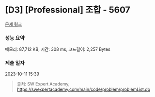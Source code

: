 # [D3] [Professional] 조합 - 5607 

[문제 링크](https://swexpertacademy.com/main/code/problem/problemDetail.do?contestProbId=AWXGKdbqczEDFAUo) 

### 성능 요약

메모리: 87,712 KB, 시간: 308 ms, 코드길이: 2,257 Bytes

### 제출 일자

2023-10-11 15:39



> 출처: SW Expert Academy, https://swexpertacademy.com/main/code/problem/problemList.do